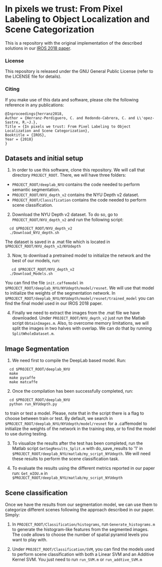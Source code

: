 # In pixels we trust: From Pixel Labeling to Object Localization and Scene Categorization

This is a repository with the original implementation of the described solutions in our [IROS 2018 paper](https://arxiv.org/abs/1807.07284). 


### License

This repository is released under the GNU General Public License (refer to the LICENSE file for details).

### Citing

If you make use of this data and software, please cite the following reference in any publications:

	@Inproceedings{herranz2018,
	Author = {Herranz-Perdiguero, C. and Redondo-Cabrera, C. and L\'opez-Sastre, R.~J.},
	Title = {In pixels we trust: From Pixel Labeling to Object Localization and Scene Categorization},
	Booktitle = {IROS},
	Year = {2018}
	}

## Datasets and initial setup

1. In order to use this software, clone this repository. We will call that directory `PROJECT_ROOT`. There, we will have three folders:
- `PROJECT_ROOT/deeplab_NYU` contains the code needed to perform semantic segmentation.
- `PROJECT_ROOT/NYU_depth_v2` contains the NYU Depth v2 dataset.
- `PROJECT_ROOT/Classification` contains the code needed to perform scene classification.

2. Download the NYU Depth v2 dataset. To do so, go to `PROJECT_ROOT/NYU_depth_v2` and run the following script:
```Shell
  cd $PROJECT_ROOT/NYU_depth_v2
  ./Download_NYU_depth.sh
```
 The dataset is saved in a .mat file which is located in `$PROJECT_ROOT/NYU_depth_v2/NYUdepth`
 
3. Now, to download a pretrained model to initialize the network and the best of our models, run: 

```Shell
   cd $PROJECT_ROOT/NYU_depth_v2
  ./Download_Models.sh
```
You can find the file `init.caffemodel` in `$PROJECT_ROOT/deeplab_NYU/NYUdepth/model/resnet`. We will use that model to initialize the weights of the segmentation network. In `$PROJECT_ROOT/deeplab_NYU/NYUdepth/model/resnet/trained_model` you can find the final model used in our IROS 2018 paper.

4. Finally we need to extract the images from the .mat file we have downloaded. Under `PROJECT_ROOT/NYU_depth_v2` just run the Matlab script `ObtainImages.m`. Also, to overcome memory limitations, we will split the images in two halves with overlap. We can do that by running `SplitWholeDataset.m`.


## Image Segmentation

1. We need first to compile the DeepLab based model. Run:
```Shell
  cd $PROJECT_ROOT/deeplab_NYU
  make
  make pycaffe
  make matcaffe
```
  
2. Once the compilation has been successfully completed, run:
```Shell
  cd $PROJECT_ROOT/deeplab_NYU
  python run_NYUdepth.py
```
  to train or test a model. Please, note that in the script there is a flag to choose between train or test. By default, we search in `$PROJECT_ROOT/deeplab_NYU/NYUdepth/model/resnet` for a .caffemodel to initialize the weights of the network in the training step, or to find the model to use during testing.
  
3. To visualize the results after the test has been completed, run the Matlab script `GetSegResults_Split.m` with do_save_results to '1' in `$PROJECT_ROOT/deeplab_NYU/matlab/my_script_NYUdepth`. We will need these results to perform the scene classification task.
  
4. To evaluate the results using the different metrics reported in our paper run: `Get_mIOU.m` in `$PROJECT_ROOT/deeplab_NYU/matlab/my_script_NYUdepth`


## Scene classification
Once we have the results from our segmentation model, we can use them to categorize different scenes following the approach described in our paper. Simply:

1. In `PROJECT_ROOT/Classification/histograms`, run `Generate_histograms.m` to generate the histogram-like features from the segmented images. The code allows to choose the number of spatial pyramid levels you want to play with.
  
2. Under `PROJECT_ROOT/Classification/SVM`, you can find the models used to perform scene classification with both a Linear SVM and an Additive Kernel SVM. You just need to run `run_SVM.m` or `run_addtive_SVM.m`
